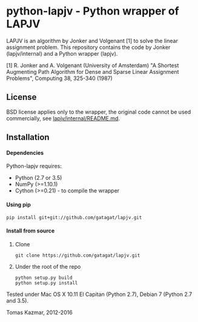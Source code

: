 python-lapjv - Python wrapper of LAPJV
======================================

LAPJV is an algorithm by Jonker and Volgenant [1] to solve the linear
assignment problem. This repository contains the code by Jonker
(lapjv/internal) and a Python wrapper (lapjv).

[1] R. Jonker and A. Volgenant (University of Amsterdam)
"A Shortest Augmenting Path Algorithm for Dense and Sparse Linear Assignment
 Problems", Computing 38, 325-340 (1987)


License
-------

BSD license applies only to the wrapper, the original code cannot be used
commercially, see [lapjv/internal/README.md](./lapjv/internal/README.md).


Installation
------------

#### Dependencies

Python-lapjv requires:

  * Python (2.7 or 3.5)
  * NumPy (>=1.10.1)
  * Cython (>=0.21) - to compile the wrapper

#### Using pip

    pip install git+git://github.com/gatagat/lapjv.git

#### Install from source

  1. Clone

         git clone https://github.com/gatagat/lapjv.git

  2. Under the root of the repo

         python setup.py build
         python setup.py install

Tested under Mac OS X 10.11 El Capitan (Python 2.7), Debian 7 (Python 2.7 and 3.5).

Tomas Kazmar, 2012-2016
